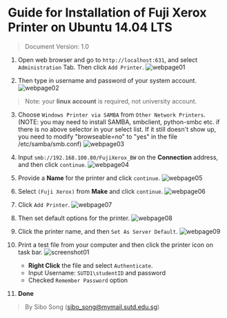Guide for Installation of Fuji Xerox Printer on Ubuntu 14.04 LTS
=========
> Document Version: 1.0

1. Open web browser and go to `http://localhost:631`, and select `Administration` Tab. Then click `Add Printer`.
![webpage01][webpage01]

2. Then type in username and password of your system account.
![webpage02][webpage02]
> Note: your **linux account** is required, not university account.

3. Choose `Windows Printer via SAMBA` from `Other Network Printers`.
(NOTE: you may need to install SAMBA, smbclient, python-smbc etc. if there is no above selector in your select list.
If it still doesn't show up, you need to modify "browseable=no" to "yes" in the file /etc/samba/smb.conf)
![webpage03][webpage03]

4. Input `smb://192.168.100.80/FujiXerox_BW` on the **Connection** address, and then click `continue`.
![webpage04][webpage04]

5. Provide a **Name** for the printer and click `continue`.
![webpage05][webpage05]

6. Select `(Fuji Xerox)` from **Make** and click `continue`. 
![webpage06][webpage06]

7. Click `Add Printer`.
![webpage07][webpage07]

8. Then set default options for the printer.
![webpage08][webpage08]

9. Click the printer name, and then `Set As Server Default`.
![webpage09][webpage09]

10. Print a test file from your computer and then click the printer icon on task bar. 
![screenshot01][screenshot01]
	+ **Right Click** the file and select `Authenticate`. 
	+ Input Username: `SUTD1\studentID` and password
	+ Checked `Remember Password` option

11. **Done**

<!-- Links -->

[webpage01]: figures/sutd-printer-linux/webpage01.png "webpage"
[webpage02]: figures/sutd-printer-linux/webpage02.png "webpage"
[webpage03]: figures/sutd-printer-linux/webpage03.png "webpage"
[webpage04]: figures/sutd-printer-linux/webpage04.png "webpage"
[webpage05]: figures/sutd-printer-linux/webpage05.png "webpage"
[webpage06]: figures/sutd-printer-linux/webpage06.png "webpage"
[webpage07]: figures/sutd-printer-linux/webpage07.png "webpage"
[webpage08]: figures/sutd-printer-linux/webpage08.png "webpage"
[webpage09]: figures/sutd-printer-linux/webpage09.png "webpage"
[screenshot01]: figures/sutd-printer-linux/screenshot01.png "screenshot"

> By Sibo Song (sibo_song@mymail.sutd.edu.sg)
